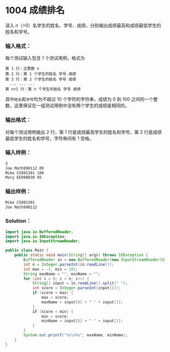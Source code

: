 # 1004 成绩排名

读入 _n_（>0）名学生的姓名、学号、成绩，分别输出成绩最高和成绩最低学生的姓名和学号。

### 输入格式：

每个测试输入包含 1 个测试用例，格式为

```
第 1 行：正整数 n
第 2 行：第 1 个学生的姓名 学号 成绩
第 3 行：第 2 个学生的姓名 学号 成绩
  ... ... ...
第 n+1 行：第 n 个学生的姓名 学号 成绩
```

其中`姓名`和`学号`均为不超过 10 个字符的字符串，成绩为 0 到 100 之间的一个整数，这里保证在一组测试用例中没有两个学生的成绩是相同的。

### 输出格式：

对每个测试用例输出 2 行，第 1 行是成绩最高学生的姓名和学号，第 2 行是成绩最低学生的姓名和学号，字符串间有 1 空格。

### 输入样例：

```tex
3
Joe Math990112 89
Mike CS991301 100
Mary EE990830 95
```

### 输出样例：

```tex
Mike CS991301
Joe Math990112
```

### Solution：

```java
import java.io.BufferedReader;
import java.io.IOException;
import java.io.InputStreamReader;

public class Main {
    public static void main(String[] args) throws IOException {
        BufferedReader in = new BufferedReader(new InputStreamReader(System.in));
        int n = Integer.parseInt(in.readLine());
        int max = -1, min = 101;
        String maxName = "", minName = "";
        for (int i = 0; i < n; i++) {
            String[] input = in.readLine().split(" ");
            int score = Integer.parseInt(input[2]);
            if (score > max) {
                max = score;
                maxName = input[0] + " " + input[1];
            }
            if (score < min) {
                min = score;
                minName = input[0] + " " + input[1];
            }
        }
        System.out.printf("%s\n%s", maxName, minName);
    }
}
```
